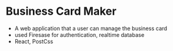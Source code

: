 # Business Card Maker

- A web application that a user can manage the business card
- used Firesase for authentication, realtime database
- React, PostCss
